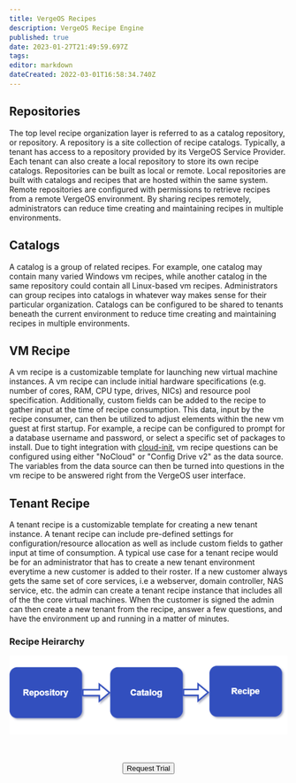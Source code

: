 ```yaml
---
title: VergeOS Recipes
description: VergeOS Recipe Engine
published: true
date: 2023-01-27T21:49:59.697Z
tags: 
editor: markdown
dateCreated: 2022-03-01T16:58:34.740Z
---
```


## Repositories

The top level recipe organization layer is referred to as a catalog repository, or repository.  A repository is a site collection of recipe catalogs. Typically, a tenant has access to a repository provided by its VergeOS Service Provider. Each tenant can also create a local repository to store its own recipe catalogs.
Repositories can be built as local or remote. Local repositories are built with catalogs and recipes that are hosted within the same system.  Remote repositories are configured with permissions to retrieve recipes from a remote VergeOS environment.  By sharing recipes remotely, administrators can reduce time creating and maintaining recipes in multiple environments.

## Catalogs

A catalog is a group of related recipes. For example, one catalog may contain many varied Windows vm recipes, while another catalog in the same repository could contain all Linux-based vm recipes. Administrators can group recipes into catalogs in whatever way makes sense for their particular organization. Catalogs can be configured to be shared to tenants beneath the current environment to reduce time creating and maintaining recipes in multiple environments.

## VM Recipe
A vm recipe is a customizable template for launching new virtual machine instances. A vm recipe can include initial hardware specifications (e.g. number of cores, RAM, CPU type, drives, NICs) and resource pool specification. Additionally, custom fields can be added to the recipe to gather input at the time of recipe consumption. This data, input by the recipe consumer, can then be utilized to adjust elements within the new vm guest at first startup. For example, a recipe can be configured to prompt for a database username and password, or select a specific set of packages to install. Due to tight integration with [cloud-init](https://cloudinit.readthedocs.io/en/latest/index.html), vm recipe questions can be configured using either "NoCloud" or "Config Drive v2" as the data source. The variables from the data source can then be turned into questions in the vm recipe to be answered right from the VergeOS user interface.

## Tenant Recipe
A tenant recipe is a customizable template for creating a new tenant instance. A tenant recipe can include pre-defined settings for configuration/resource allocation as well as include custom fields to gather input at time of consumption. 
A typical use case for a tenant recipe would be for an administrator that has to create a new tenant environment everytime a new customer is added to their roster. If a new customer always gets the same set of core services, i.e a webserver, domain controller, NAS service, etc. the admin can create a tenant recipe instance that includes all of the the core virtual machines. When the customer is signed the admin can then create a new tenant from the recipe, answer a few questions, and have the environment up and running in a matter of minutes.

### Recipe Heirarchy

![recipe-arch.png](/docs/public/recipe-arch.png)

<br>
<br>
<div style="text-align:center; margin-bottom:5px">
  <a href="https://www.verge.io/test-drive#Demo-Section"><button class="button-cta">Request Trial</button></a>
</div>

